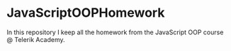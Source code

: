 # JavaScriptOOPHomework
In this repository I keep all the homework from the JavaScript OOP course @ Telerik Academy.
